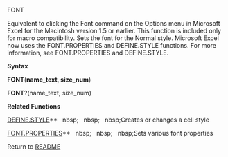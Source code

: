FONT

Equivalent to clicking the Font command on the Options menu in Microsoft
Excel for the Macintosh version 1.5 or earlier. This function is
included only for macro compatibility. Sets the font for the Normal
style. Microsoft Excel now uses the FONT.PROPERTIES and DEFINE.STYLE
functions. For more information, see FONT.PROPERTIES and DEFINE.STYLE.

**Syntax**

**FONT**(**name\_text, size\_num**)

**FONT**?(name\_text, size\_num)

**Related Functions**

[DEFINE.STYLE](DEFINE.STYLE.md)**&nbsp;&nbsp;&nbsp;nbsp;&nbsp;&nbsp;&nbsp;nbsp;&nbsp;&nbsp;&nbsp;nbsp;Creates or changes a cell style

[FONT.PROPERTIES](FONT.PROPERTIES.md)**&nbsp;&nbsp;&nbsp;nbsp;&nbsp;&nbsp;&nbsp;nbsp;&nbsp;&nbsp;&nbsp;nbsp;Sets various font properties



Return to [README](README.md)

